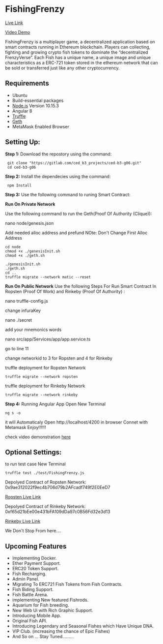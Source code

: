 # FishingFrenzy 
[Live Link](https://fishingfrenzy-rinkeby.netlify.com/)



[Video Demo](https://youtu.be/SnMnXaY3r0M)




FishingFrenzy is a multiplayer game, a decentralized application based on smart contracts running in Ethereum blockchain.
Players can collecting, fighting and growing crypto fish tokens to dominate the “decentralized FrenzyVerse”. Each Fish has a unique name, a unique image and unique characteristics as a ERC-721 token stored in the ethereum network that can be sold or transferred just like any other cryptocurrency.

## Requirements

- Ubuntu
- Build-essential packages
- [Node.js](https://nodejs.org/) Version 10.15.3
- Angular 8
- [Truffle](https://www.trufflesuite.com/docs/truffle/overview)
- [Geth](https://www.trufflesuite.com/docs/truffle/overview)
- MetaMask Enabled Browser

## Setting Up:

**Step 1:** Download the repostory using the command:

```
 git clone "https://gitlab.com/ced_b3_projects/ced-b3-g06.git"
 cd ced-b3-g06
```

**Step 2:** Install the dependecies using the command:

```
 npm Install
```
**Step 3:** Use the following command to runing Smart Contract:



**Run On Private Network**


 Use the following command to run the Geth(Proof Of Authority (Clique)):


 nano node/genesis.json

 
 Add needed alloc address and prefund
 NOte: Don't Change First Alloc Address
 
 
```
cd node
chmod +x ./genesisInit.sh
chmod +x ./geth.sh

./genesisInit.sh
./geth.sh
cd ..
truffle migrate --network matic --reset
```




**Run On Public Network**
Use the following Steps For Run Smart Contract In Ropsten (Proof Of Work) and Rinkeby (Proof Of Authority) :


nano truffle-config.js

change infuraKey

nano ./secret

add your mnemonics words

nano src/app/Services/app/app.service.ts

go to line 11

change networkid to 3 for Ropsten and 4 for Rinkeby

truffle deployment for Ropsten Network
```
truffle migrate --network ropsten
```
truffle deployment for Rinkeby Network
```
truffle migrate --network rinkeby
```



**Step 4:** Running Angular App
Open New Terminal
```
ng s -o
```


it will Automaticaly Open http://localhost/4200 in browser
Connet with Metamask 
Enjoy!!!!!!

check video demonstration [here](https://youtu.be/SnMnXaY3r0M)




## Optional Settings:

to run test case
New Terminal
```
truffle test ./test/FishingFrenzy.js
```


Depolyed Contract of Ropsten Network: 0x9ae312022f9ec4b706d79b2AFcadf749f2E0EeD7


[Ropsten Live Link](https://fishingfrenzy-rinkeby.netlify.com/)



Depolyed Contract of Rinkeby Network: 0xf65d21bEe00e431bFA109dDa97c0B56Fd32e3d13



[Rinkeby Live Link](https://fishingfrenzy-ropsten.netlify.com/)



We Don't Stop From here....



## Upcoming Features
- Implementing Docker.
- Ether Payment Support.
- ERC20 Token Support.
- Fish Recharging.
- Admin Panel.
- Migrating To ERC721 Fish Tokens from Fish Contracts.
- Fish Biding Support.
- Fish Battle Arena.
- implementing New featured Fishrods.
- Aquarium for Fish breeding. 
- New Web Ui with Rich Graphic Support.
- Introducing Mobile App. 
- Original Fish API.
- Introducing Legendary and Seasonal Fishes which Have Unique DNA. 
- VIP Club. (increasing the chance of Epic Fishes) 
- And So on ... Stay Tuned.........
